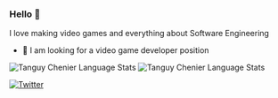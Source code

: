 ### Hello 👋

I love making video games and everything about Software Engineering

- 👯 I am looking for a video game developer position

![Tanguy Chenier Language Stats](https://github-readme-stats.anuraghazra1.vercel.app/api?username=tanguychenier&show_icons=true&include_all_commits=true&theme=radical)
![Tanguy Chenier Language Stats](https://github-readme-stats.anuraghazra1.vercel.app/api/top-langs/?username=tanguychenier&layout=compact&theme=radical)

[![Twitter](https://img.shields.io/twitter/url.svg?label=Follow%20ChenierTanguy&style=social&url=https%3A%2F%2Ftwitter.com%2FChenierTanguy)](https://twitter.com/ChenierTanguy)
